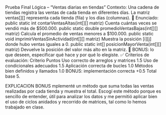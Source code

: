 Prueba Final Lógica – “Ventas diarias en tiendas”
Contexto:
Una cadena de tiendas registra las ventas de cada tienda en diferentes días. La matriz ventas[][] representa cada tienda (fila) y los días (columnas).
🔧 Enunciado:
public static int contarVentasAltas(int[][] matriz)
Cuenta cuántas veces se vendió más de $500.000.
public static double promedioVentasBajas(int[][] matriz)
Calcula el promedio de ventas menores a $100.000.
public static void imprimirVentasSinActividad(int[][] matriz)
Muestra la posición [i][j] donde hubo ventas iguales a 0.
public static int[] posicionMayorVenta(int[][] matriz)
Devuelve la posición del valor más alto en la matriz.
🎯 BONUS:
lo que deseen, especificar qué hace y por qué lo elegiste.
✅ Criterios de evaluación:
Criterio
Puntos
Uso correcto de arreglos y matrices
1.5
Uso de condicionales adecuados
1.5
Aplicación correcta de bucles
1.0
Métodos bien definidos y llamados
1.0
BONUS: implementación correcta
+0.5
Total base
5.

EXPLICACION BONUS
mplementé un método que suma todas las ventas realizadas por cada tienda y muestra el total. Escogí este método porque es sencillo de entender, útil para analizar los datos y me permitió aplicar bien el uso de ciclos anidados y recorrido de matrices, tal como lo hemos trabajado en clase.




